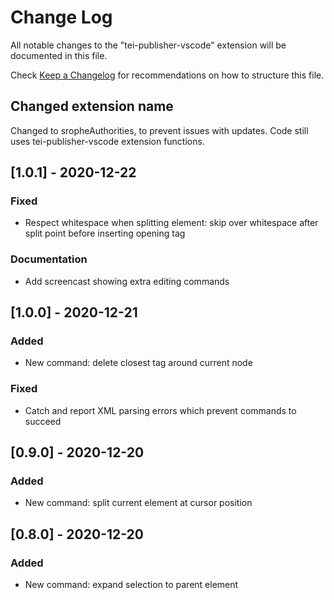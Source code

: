 # Change Log

All notable changes to the "tei-publisher-vscode" extension will be documented in this file.

Check [Keep a Changelog](http://keepachangelog.com/) for recommendations on how to structure this file.
## Changed extension name 
Changed to sropheAuthorities, to prevent issues with updates. Code still uses tei-publisher-vscode extension functions. 
## [1.0.1] - 2020-12-22

### Fixed

* Respect whitespace when splitting element: skip over whitespace after split point before inserting opening tag

### Documentation

* Add screencast showing extra editing commands

## [1.0.0] - 2020-12-21

### Added 

* New command: delete closest tag around current node

### Fixed

* Catch and report XML parsing errors which prevent commands to succeed

## [0.9.0] - 2020-12-20

### Added

* New command: split current element at cursor position

## [0.8.0] - 2020-12-20

### Added

* New command: expand selection to parent element